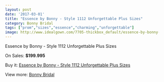 ```yaml
---
layout: post
date: '2017-03-01'
title: "Essence by Bonny - Style 1112 Unforgettable Plus Sizes"
category: Bonny Bridal
tags: ["prom","sizes","essence","charming","unforgettable"]
image: http://www.idealgown.com/7705-thickbox_default/essence-by-bonny-style-1112-unforgettable-plus-sizes.jpg
---
```

Essence by Bonny - Style 1112 Unforgettable Plus Sizes

On Sales: **$199.995**
<a href="https://www.idealgown.com/en/bonny-bridal/3276-essence-by-bonny-style-1112-unforgettable-plus-sizes.html"><amp-img layout="responsive" width="600" height="600" src="//www.idealgown.com/7705-thickbox_default/essence-by-bonny-style-1112-unforgettable-plus-sizes.jpg" alt="Essence by Bonny - Style 1112 Unforgettable Plus Sizes 0" /></a>
<a href="https://www.idealgown.com/en/bonny-bridal/3276-essence-by-bonny-style-1112-unforgettable-plus-sizes.html"><amp-img layout="responsive" width="600" height="600" src="//www.idealgown.com/7707-thickbox_default/essence-by-bonny-style-1112-unforgettable-plus-sizes.jpg" alt="Essence by Bonny - Style 1112 Unforgettable Plus Sizes 1" /></a>
<a href="https://www.idealgown.com/en/bonny-bridal/3276-essence-by-bonny-style-1112-unforgettable-plus-sizes.html"><amp-img layout="responsive" width="600" height="600" src="//www.idealgown.com/7706-thickbox_default/essence-by-bonny-style-1112-unforgettable-plus-sizes.jpg" alt="Essence by Bonny - Style 1112 Unforgettable Plus Sizes 2" /></a>

Buy it: [Essence by Bonny - Style 1112 Unforgettable Plus Sizes](https://www.idealgown.com/en/bonny-bridal/3276-essence-by-bonny-style-1112-unforgettable-plus-sizes.html "Essence by Bonny - Style 1112 Unforgettable Plus Sizes")

View more: [Bonny Bridal](https://www.idealgown.com/en/41-bonny-bridal "Bonny Bridal")
